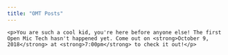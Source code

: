 ```yaml
---
title: "OMT Posts"
---
```


<main class="main-page phtext">

	<p>You are such a cool kid, you're here before anyone else! The first Open Mic Tech hasn't happened yet. Come out on <strong>October 9, 2018</strong> at <strong>7:00pm</strong> to check it out!</p>

</main>
